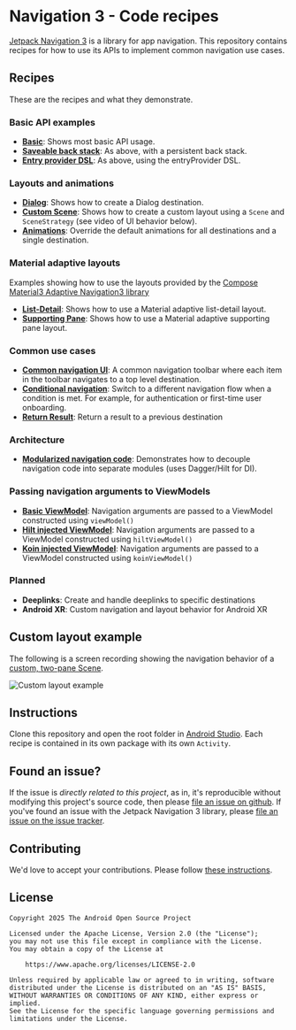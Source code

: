 # Navigation 3 - Code recipes
[Jetpack Navigation 3](https://goo.gle/nav3) is a library for app navigation. This repository contains recipes for how to 
use its APIs to implement common navigation use cases.

## Recipes
These are the recipes and what they demonstrate. 

### Basic API examples
- **[Basic](app/src/main/java/com/example/nav3recipes/basic)**: Shows most basic API usage.
- **[Saveable back stack](app/src/main/java/com/example/nav3recipes/basicsaveable)**: As above, with a persistent back stack.
- **[Entry provider DSL](app/src/main/java/com/example/nav3recipes/basicdsl)**: As above, using the entryProvider DSL.

### Layouts and animations
- **[Dialog](app/src/main/java/com/example/nav3recipes/dialog)**: Shows how to create a Dialog destination.
- **[Custom Scene](app/src/main/java/com/example/nav3recipes/scenes/twopane)**: Shows how to create a custom layout using a `Scene` and `SceneStrategy` (see video of UI behavior below).
- **[Animations](app/src/main/java/com/example/nav3recipes/animations)**: Override the default animations for all destinations and a single destination.

### Material adaptive layouts
Examples showing how to use the layouts provided by the [Compose Material3 Adaptive Navigation3 library](https://developer.android.com/jetpack/androidx/releases/compose-material3-adaptive#compose_material3_adaptive_navigation3_version_10_2)
- **[List-Detail](app/src/main/java/com/example/nav3recipes/material/listdetail)**: Shows how to use a Material adaptive list-detail layout.
- **[Supporting Pane](app/src/main/java/com/example/nav3recipes/material/supportingpane)**: Shows how to use a Material adaptive supporting pane layout.

### Common use cases
- **[Common navigation UI](app/src/main/java/com/example/nav3recipes/commonui)**: A common navigation toolbar where each item in the toolbar navigates to a top level destination.
- **[Conditional navigation](app/src/main/java/com/example/nav3recipes/conditional)**: Switch to a different navigation flow when a condition is met. For example, for authentication or first-time user onboarding.
- **[Return Result](app/src/main/java/com/example/nav3recipes/results)**: Return a result to a previous destination
### Architecture
- **[Modularized navigation code](app/src/main/java/com/example/nav3recipes/modular/hilt)**: Demonstrates how to decouple navigation code into separate modules (uses Dagger/Hilt for DI). 

### Passing navigation arguments to ViewModels
- **[Basic ViewModel](app/src/main/java/com/example/nav3recipes/passingarguments/viewmodels/basic)**: Navigation arguments are passed to a ViewModel constructed using `viewModel()`
- **[Hilt injected ViewModel](app/src/main/java/com/example/nav3recipes/passingarguments/viewmodels/hilt)**: Navigation arguments are passed to a ViewModel constructed using `hiltViewModel()`
- **[Koin injected ViewModel](app/src/main/java/com/example/nav3recipes/passingarguments/viewmodels/koin)**: Navigation arguments are passed to a ViewModel constructed using `koinViewModel()`

### Planned
- **Deeplinks**: Create and handle deeplinks to specific destinations
- **Android XR**: Custom navigation and layout behavior for Android XR

## Custom layout example
The following is a screen recording showing the navigation behavior of a [custom, two-pane Scene](app/src/main/java/com/example/nav3recipes/scenes/twopane).

![Custom layout example](/docs/images/TwoPaneScene.gif)

## Instructions
Clone this repository and open the root folder in [Android Studio](https://developer.android.com/studio). Each recipe is contained in its own package with its own `Activity`.

## Found an issue?
If the issue is _directly related to this project_, as in, it's reproducible without modifying this project's source code, then please [file an issue on github](https://github.com/android/nav3-recipes/issues/new). If you've found an issue with the Jetpack Navigation 3 library, please [file an issue on the issue tracker](https://issuetracker.google.com/issues/new?component=1750212&template=2102223).

## Contributing
We'd love to accept your contributions. Please follow [these instructions](CONTRIBUTING.md).

## License
```
Copyright 2025 The Android Open Source Project

Licensed under the Apache License, Version 2.0 (the "License");
you may not use this file except in compliance with the License.
You may obtain a copy of the License at

    https://www.apache.org/licenses/LICENSE-2.0

Unless required by applicable law or agreed to in writing, software
distributed under the License is distributed on an "AS IS" BASIS,
WITHOUT WARRANTIES OR CONDITIONS OF ANY KIND, either express or implied.
See the License for the specific language governing permissions and
limitations under the License.
```
